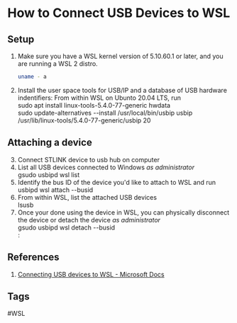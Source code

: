 # How to Connect USB Devices to WSL

## Setup
1. Make sure you have a WSL kernel version of 5.10.60.1 or later, and you are running a WSL 2 distro.  
	```sh
	uname - a
	```  
2. Install the user space tools for USB/IP and a database of USB hardware indentifiers: From within WSL on Ubunto 20.04 LTS, run  
	sudo apt install linux-tools-5.4.0-77-generic hwdata  
	sudo update-alternatives --install /usr/local/bin/usbip usbip /usr/lib/linux-tools/5.4.0-77-generic/usbip 20  

## Attaching a device
3. Connect STLINK device to usb hub on computer  
4. List all USB devices connected to Windows *as administrator*  
	gsudo usbipd wsl list  
5. Identify the bus ID of the device you'd like to attach to WSL and run  
	usbipd wsl attach --busid <busid>  
6. From within WSL, list the attached USB devices  
	lsusb  
7.  Once your done using the device in WSL, you can physically disconnect the device or detach the device *as administrator*  
	gsudo usbipd wsl detach --busid <busid>  
:
## References
1. [Connecting USB devices to WSL - Microsoft Docs](https://devblogs.microsoft.com/commandline/connecting-usb-devices-to-wsl/)

## Tags
#WSL
